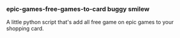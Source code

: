 ### epic-games-free-games-to-card buggy smilew
A little python script that's add all free game on epic games to your shopping card.

